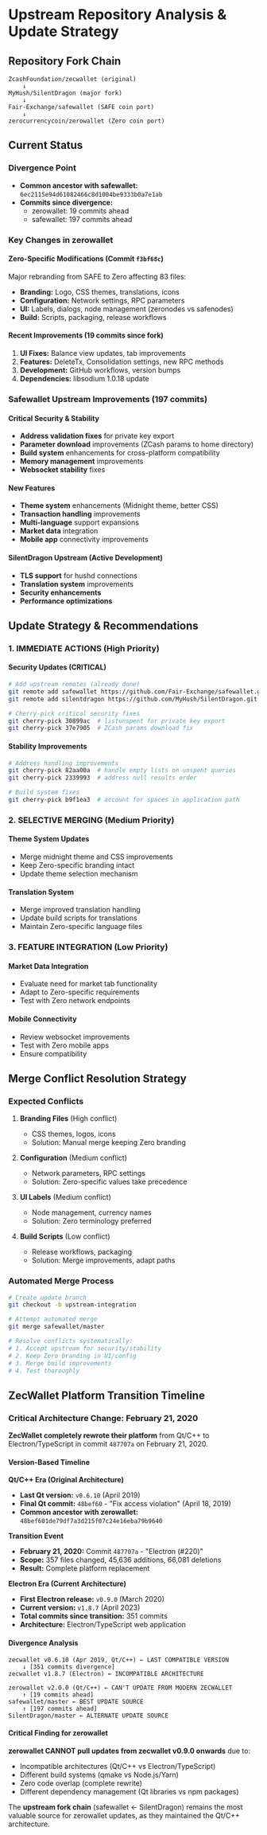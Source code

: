 # Upstream Repository Analysis & Update Strategy

## Repository Fork Chain

```
ZcashFoundation/zecwallet (original)
    ↓
MyHush/SilentDragon (major fork)
    ↓  
Fair-Exchange/safewallet (SAFE coin port)
    ↓
zerocurrencycoin/zerowallet (Zero coin port)
```

## Current Status

### Divergence Point
- **Common ancestor with safewallet:** `6ec2115e94d61082466c8d1004be9333b0a7e1ab`
- **Commits since divergence:**
  - zerowallet: 19 commits ahead
  - safewallet: 197 commits ahead

### Key Changes in zerowallet

#### Zero-Specific Modifications (Commit `f3bf68c`)
Major rebranding from SAFE to Zero affecting 83 files:
- **Branding:** Logo, CSS themes, translations, icons
- **Configuration:** Network settings, RPC parameters
- **UI:** Labels, dialogs, node management (zeronodes vs safenodes)
- **Build:** Scripts, packaging, release workflows

#### Recent Improvements (19 commits since fork)
1. **UI Fixes:** Balance view updates, tab improvements
2. **Features:** DeleteTx, Consolidation settings, new RPC methods
3. **Development:** GitHub workflows, version bumps
4. **Dependencies:** libsodium 1.0.18 update

### Safewallet Upstream Improvements (197 commits)

#### Critical Security & Stability
- **Address validation fixes** for private key export
- **Parameter download** improvements (ZCash params to home directory)
- **Build system** enhancements for cross-platform compatibility
- **Memory management** improvements
- **Websocket stability** fixes

#### New Features
- **Theme system** enhancements (Midnight theme, better CSS)
- **Transaction handling** improvements
- **Multi-language** support expansions
- **Market data** integration
- **Mobile app** connectivity improvements

#### SilentDragon Upstream (Active Development)
- **TLS support** for hushd connections
- **Translation system** improvements
- **Security enhancements**
- **Performance optimizations**

## Update Strategy & Recommendations

### 1. IMMEDIATE ACTIONS (High Priority)

#### Security Updates (CRITICAL)
```bash
# Add upstream remotes (already done)
git remote add safewallet https://github.com/Fair-Exchange/safewallet.git
git remote add silentdragon https://github.com/MyHush/SilentDragon.git

# Cherry-pick critical security fixes
git cherry-pick 30899ac  # listunspent for private key export
git cherry-pick 37e7905  # ZCash params download fix
```

#### Stability Improvements
```bash
# Address handling improvements
git cherry-pick 82aa00a  # handle empty lists on unspent queries
git cherry-pick 2339993  # address null results order

# Build system fixes
git cherry-pick b9f1ea3  # account for spaces in application path
```

### 2. SELECTIVE MERGING (Medium Priority)

#### Theme System Updates
- Merge midnight theme and CSS improvements
- Keep Zero-specific branding intact
- Update theme selection mechanism

#### Translation System
- Merge improved translation handling
- Update build scripts for translations
- Maintain Zero-specific language files

### 3. FEATURE INTEGRATION (Low Priority)

#### Market Data Integration
- Evaluate need for market tab functionality
- Adapt to Zero-specific requirements
- Test with Zero network endpoints

#### Mobile Connectivity
- Review websocket improvements
- Test with Zero mobile apps
- Ensure compatibility

## Merge Conflict Resolution Strategy

### Expected Conflicts
1. **Branding Files** (High conflict)
   - CSS themes, logos, icons
   - Solution: Manual merge keeping Zero branding

2. **Configuration** (Medium conflict)
   - Network parameters, RPC settings
   - Solution: Zero-specific values take precedence

3. **UI Labels** (Medium conflict)
   - Node management, currency names
   - Solution: Zero terminology preferred

4. **Build Scripts** (Low conflict)
   - Release workflows, packaging
   - Solution: Merge improvements, adapt paths

### Automated Merge Process
```bash
# Create update branch
git checkout -b upstream-integration

# Attempt automated merge
git merge safewallet/master

# Resolve conflicts systematically:
# 1. Accept upstream for security/stability
# 2. Keep Zero branding in UI/config
# 3. Merge build improvements
# 4. Test thoroughly
```

## ZecWallet Platform Transition Timeline

### Critical Architecture Change: February 21, 2020

**ZecWallet completely rewrote their platform** from Qt/C++ to Electron/TypeScript in commit `487707a` on February 21, 2020.

#### Version-Based Timeline

**Qt/C++ Era (Original Architecture)**
- **Last Qt version:** `v0.6.10` (April 2019)
- **Final Qt commit:** `48bef60` - "Fix access violation" (April 18, 2019)
- **Common ancestor with zerowallet:** `48bef601de79df7a3d215f07c24e16eba79b9640`

**Transition Event**
- **February 21, 2020:** Commit `487707a` - "Electron (#220)"
- **Scope:** 357 files changed, 45,636 additions, 66,081 deletions
- **Result:** Complete platform replacement

**Electron Era (Current Architecture)**
- **First Electron release:** `v0.9.0` (March 2020)
- **Current version:** `v1.8.7` (April 2023)
- **Total commits since transition:** 351 commits
- **Architecture:** Electron/TypeScript web application

#### Divergence Analysis

```
zecwallet v0.6.10 (Apr 2019, Qt/C++) ← LAST COMPATIBLE VERSION
    ↓ [351 commits divergence]
zecwallet v1.8.7 (Electron) ← INCOMPATIBLE ARCHITECTURE

zerowallet v2.0.0 (Qt/C++) ← CAN'T UPDATE FROM MODERN ZECWALLET
    ↑ [19 commits ahead]
safewallet/master ← BEST UPDATE SOURCE
    ↑ [197 commits ahead]  
SilentDragon/master ← ALTERNATE UPDATE SOURCE
```

#### Critical Finding for zerowallet

**zerowallet CANNOT pull updates from zecwallet v0.9.0 onwards** due to:
- Incompatible architectures (Qt/C++ vs Electron/TypeScript)
- Different build systems (qmake vs Node.js/Yarn)
- Zero code overlap (complete rewrite)
- Different dependency management (Qt libraries vs npm packages)

The **upstream fork chain** (safewallet ← SilentDragon) remains the most valuable source for zerowallet updates, as they maintained the Qt/C++ architecture.